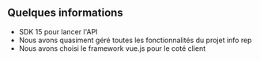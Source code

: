 ## Quelques informations
- SDK 15 pour lancer l'API 
- Nous avons quasiment géré toutes les fonctionnalités du projet info rep
- Nous avons choisi le framework vue.js pour le coté client